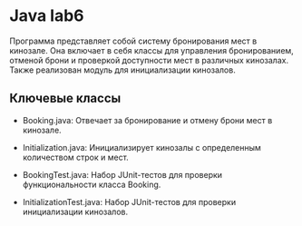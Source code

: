 # Java lab6
Программа представляет собой систему бронирования мест в кинозале. Она включает в себя классы для управления бронированием, отменой брони и проверкой доступности мест в различных кинозалах. Также реализован модуль для инициализации кинозалов.

## Ключевые классы
- Booking.java: Отвечает за бронирование и отмену брони мест в кинозале.

- Initialization.java: Инициализирует кинозалы с определенным количеством строк и мест.

- BookingTest.java: Набор JUnit-тестов для проверки функциональности класса Booking.

- InitializationTest.java: Набор JUnit-тестов для проверки инициализации кинозалов.
